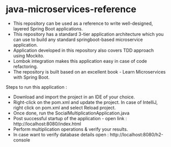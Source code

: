 # java-microservices-reference

- This repository can be used as a reference to write well-designed, layered Spring Boot applications.
- This repository has a standard 3-tier application architecture which you can use to build any standard springboot-based microservice application. 
- Application developed in this repository also covers TDD approach using Mockito. 
- Lombok integration makes this application easy in case of code refactoring. 
- The repository is built based on an excellent book - Learn Microservices with Spring Boot.

Steps to run this application : 
- Download and import the project in an IDE of your choice. 
- Right-click on the pom.xml and update the project. In case of IntelliJ, right click on pom.xml and select Reload project.
- Once done, run the SocialMultiplicationApplication.java
- Post successful startup of the application - open link : http://localhost:8080/index.html
- Perform multiplication operations & verify your results.
- In case want to verify database details open : http://localhost:8080/h2-console 